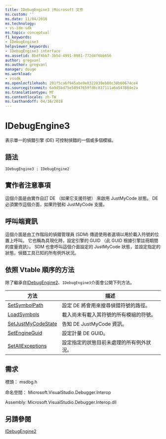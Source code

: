 ```yaml
---
title: IDebugEngine3 |Microsoft 文件
ms.custom: ''
ms.date: 11/04/2016
ms.technology:
- vs-ide-sdk
ms.topic: conceptual
f1_keywords:
- IDebugEngine3
helpviewer_keywords:
- IDebugEngine3 interface
ms.assetid: 8bdf4bb7-3b5d-4991-8981-772d4f6bb656
author: gregvanl
ms.author: gregvanl
manager: douge
ms.workload:
- vssdk
ms.openlocfilehash: 291f5ca6f945abe9e0322839eb80c38b60674ce4
ms.sourcegitcommit: 6a9d5bd75e50947659fd6c837111a6a547884e2a
ms.translationtype: MT
ms.contentlocale: zh-TW
ms.lasthandoff: 04/16/2018
---
```

# <a name="idebugengine3"></a>IDebugEngine3
表示單一的偵錯引擎 (DE) 可控制偵錯的一個或多個模組。  
  
## <a name="syntax"></a>語法  
  
```  
IDebugEngine3 : IDebugEngine2  
```  
  
## <a name="notes-for-implementers"></a>實作者注意事項  
 這個介面是由實作自訂 DE （如果它支援符號） 來啟用 JustMyCode 狀態。 DE 必須實作這個介面，如果符號和 JustMyCode 支援。  
  
## <a name="notes-for-callers"></a>呼叫端資訊  
 這個介面是由工作階段的偵錯管理員 (SDM) 傳遞使用者選項以用於載入符號的位置上呼叫。 它也稱為具現化時，設定引擎的 GUID （此 GUID 根據引擎註冊期間的度量資訊）。 SDM 也會呼叫這個介面設定的 JustMyCode 狀態，並設定指定的狀態，偵錯工具已知的所有例外狀況。  
  
## <a name="methods-in-vtable-order"></a>依照 Vtable 順序的方法  
 除了繼承自[IDebugEngine2](../../../extensibility/debugger/reference/idebugengine2.md)、`IDebugEngine3`介面會公開下列方法。  
  
|方法|描述|  
|------------|-----------------|  
|[SetSymbolPath](../../../extensibility/debugger/reference/idebugengine3-setsymbolpath.md)|設定 DE 將會用來搜尋偵錯符號的路徑。|  
|[LoadSymbols](../../../extensibility/debugger/reference/idebugengine3-loadsymbols.md)|載入尚未有載入其符號的所有模組的符號。|  
|[SetJustMyCodeState](../../../extensibility/debugger/reference/idebugengine3-setjustmycodestate.md)|告知 DE JustMyCode 資訊。|  
|[SetEngineGuid](../../../extensibility/debugger/reference/idebugengine3-setengineguid.md)|設定計量 DE GUID。|  
|[SetAllExceptions](../../../extensibility/debugger/reference/idebugengine3-setallexceptions.md)|設定指定的狀態目前未處理的所有例外狀況。|  
  
## <a name="requirements"></a>需求  
 標頭： msdbg.h  
  
 命名空間： Microsoft.VisualStudio.Debugger.Interop  
  
 Assembly: Microsoft.VisualStudio.Debugger.Interop.dll  
  
## <a name="see-also"></a>另請參閱  
 [IDebugEngine2](../../../extensibility/debugger/reference/idebugengine2.md)
